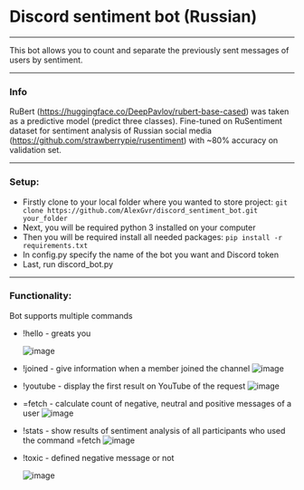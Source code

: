 # Discord sentiment bot (Russian)

---

This bot allows you to count and separate the previously sent messages of users by sentiment.

---
### Info
RuBert (https://huggingface.co/DeepPavlov/rubert-base-cased) was taken as a predictive model (predict three classes).
Fine-tuned on RuSentiment dataset for sentiment analysis of Russian social media (https://github.com/strawberrypie/rusentiment)
with ~80% accuracy on validation set.

---
### Setup:
* Firstly clone to your local folder where you wanted to store project:
```git clone https://github.com/AlexGvr/discord_sentiment_bot.git your_folder ```
* Next, you will be required python 3 installed on your computer
* Then you will be required install all needed packages:
```pip install -r requirements.txt```
* In config.py specify the name of the bot you want and Discord token
* Last, run discord_bot.py
---
### Functionality:

Bot supports multiple commands

* !hello - greats you
  
  ![image](https://user-images.githubusercontent.com/39123866/116409539-9bc7d180-a83c-11eb-8ac5-72ce0489ea9a.png)
  
* !joined - give information when a member joined the channel
![image](https://user-images.githubusercontent.com/39123866/116418512-e3525b80-a844-11eb-93b2-2c39be6b7fea.png)
    
* !youtube - display the first result on YouTube of the request
![image](https://user-images.githubusercontent.com/39123866/116418662-0846ce80-a845-11eb-970d-ed737bdbaa42.png)

* =fetch - calculate count of negative, neutral and positive messages of a user
![image](https://user-images.githubusercontent.com/39123866/116418310-b1d99000-a844-11eb-9b10-1d8a15da3321.png)

* !stats - show results of sentiment analysis of all participants who used the command =fetch
![image](https://user-images.githubusercontent.com/39123866/116418863-30cec880-a845-11eb-94f0-821a1eb21089.png)

* !toxic - defined negative message or not

  ![image](https://user-images.githubusercontent.com/39123866/116419065-5a87ef80-a845-11eb-97e5-d008f323da1f.png)


